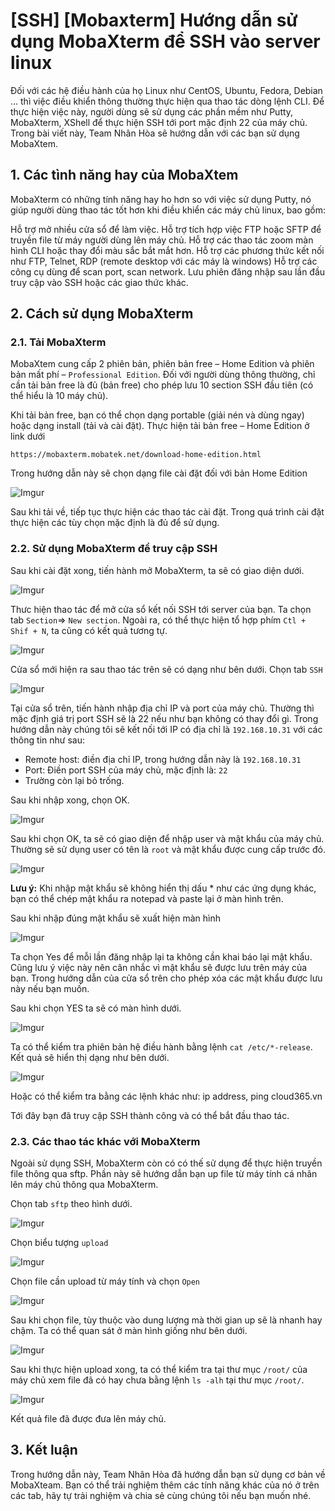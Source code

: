 # [SSH] [Mobaxterm] Hướng dẫn sử dụng MobaXterm để SSH vào server linux

Đối với các hệ điều hành của họ Linux như CentOS, Ubuntu, Fedora, Debian … thì việc điều khiển thông thường thực hiện qua thao tác dòng lệnh CLI. Để thực hiện việc này, người dùng sẽ sử dụng các phần mềm như Putty, MobaXterm, XShell để thực hiện SSH tới port mặc định 22 của máy chủ. Trong bài viết này, Team Nhân Hòa sẽ hướng dẫn với các bạn sử dụng MobaXtem.

## 1. Các tình năng hay của MobaXtem

MobaXterm có những tính năng hay ho hơn so với việc sử dụng Putty, nó giúp người dùng thao tác tốt hơn khi điều khiển các máy chủ linux, bao gồm:

Hỗ trợ mở nhiều cửa sổ để làm việc.
Hỗ trợ tích hợp việc FTP hoặc SFTP để truyền file từ máy người dùng lên máy chủ.
Hỗ trợ các thao tác zoom màn hình CLI hoặc thay đổi màu sắc bắt mắt hơn.
Hỗ trợ các phương thức kết nối như FTP, Telnet, RDP (remote desktop với các máy là windows)
Hỗ trợ các công cụ dùng để scan port, scan network.
Lưu phiên đăng nhập sau lần đầu truy cập vào SSH hoặc các giao thức khác.
## 2. Cách sử dụng MobaXterm

### 2.1. Tải MobaXterm

MobaXtem cung cấp 2 phiên bản, phiên bản free – Home Edition và phiên bản mất phí – `Professional Edition`. Đối với người dùng thông thường, chỉ cần tải bản free là đủ (bản free) cho phép lưu 10 section SSH đầu tiên (có thể hiểu là 10 máy chủ).

Khi tải bản free, bạn có thể chọn dạng portable (giải nén và dùng ngay) hoặc dạng install (tải và cài đặt). Thực hiện tải bản free – Home Edition ở link dưới

    https://mobaxterm.mobatek.net/download-home-edition.html

Trong hướng dẫn này sẽ chọn dạng file cài đặt đối với bản Home Edition

![Imgur](https://i.imgur.com/xYWMnf4.png)

Sau khi tải về, tiếp tục thực hiện các thao tác cài đặt. Trong quá trình cài đặt thực hiện các tùy chọn mặc định là đủ để sử dụng.

### 2.2. Sử dụng MobaXterm để truy cập SSH

Sau khi cài đặt xong, tiến hành mở MobaXterm, ta sẽ có giao diện dưới.

![Imgur](https://i.imgur.com/ITbf1AW.png)

Thưc hiện thao tác để mở cửa sổ kết nối SSH tới server của bạn. Ta chọn tab `Section`=> `New section`. Ngoài ra, có thể thực hiện tổ hợp phím `Ctl + Shif + N`, ta cũng có kết quả tương tự.

![Imgur](https://i.imgur.com/WPEs1tF.png)

Cửa sổ mới hiện ra sau thao tác trên sẽ có dạng như bên dưới. Chọn tab `SSH`

![Imgur](https://i.imgur.com/v3IVctr.png)

Tại cửa sổ trên, tiến hành nhập địa chỉ IP và port của máy chủ. Thường thì mặc định giá trị port SSH sẽ là 22 nếu như bạn không có thay đổi gì. Trong hướng dẫn này chúng tôi sẽ kết nối tới IP có địa chỉ là `192.168.10.31` với các thông tin như sau:

- Remote host: điền địa chỉ IP, trong hướng dẫn này là `192.168.10.31`
- Port: Điền port SSH của máy chủ, mặc định là: `22`
- Trường còn lại bỏ trống.

Sau khi nhập xong, chọn OK.

![Imgur](https://i.imgur.com/sXQt61y.png)

Sau khi chọn OK, ta sẽ có giao diện để nhập user và mật khẩu của máy chủ. Thường sẽ sử dụng user có tên là `root` và mật khẩu được cung cấp trước đó.

![Imgur](https://i.imgur.com/etOpuVb.png)

**Lưu ý:** Khi nhập mật khẩu sẽ không hiển thị dấu * như các ứng dụng khác, bạn có thể chép mật khẩu ra notepad và paste lại ở màn hình trên.

Sau khi nhập đúng mật khẩu sẽ xuất hiện màn hình

![Imgur](https://i.imgur.com/VNXlOdJ.png)

Ta chọn Yes để mỗi lần đăng nhập lại ta không cần khai báo lại mật khẩu. Cũng lưu ý việc này nên cân nhắc vì mật khẩu sẽ được lưu trên máy của bạn. Trong hướng dẫn của cửa sổ trên cho phép xóa các mật khẩu được lưu này nếu bạn muốn.

Sau khi chọn YES ta sẽ có màn hình dưới.

![Imgur](https://i.imgur.com/GZtAjUI.png)

Ta có thể kiểm tra phiên bản hệ điều hành bằng lệnh `cat /etc/*-release`. Kết quả sẽ hiển thị dạng như bên dưới.

![Imgur](https://i.imgur.com/hJp6lQM.png)

Hoặc có thể kiểm tra bằng các lệnh khác như: ip address, ping cloud365.vn

Tới đây bạn đã truy cập SSH thành công và có thể bắt đầu thao tác.

### 2.3. Các thao tác khác với MobaXterm

Ngoài sử dụng SSH, MobaXterm còn có có thế sử dụng để thực hiện truyền file thông qua sftp. Phần này sẽ hướng dẫn bạn up file từ máy tính cá nhân lên máy chủ thông qua MobaXterm.

Chọn tab `sftp` theo hình dưới.

![Imgur](https://i.imgur.com/j7rA4Jm.png)

Chọn biểu tượng `upload`

![Imgur](https://i.imgur.com/6Qynkz2.png)

Chọn file cần upload từ máy tính và chọn `Open`

![Imgur](https://i.imgur.com/xHrtuVY.png)

Sau khi chọn file, tùy thuộc vào dung lượng mà thời gian up sẽ là nhanh hay chậm. Ta có thể quan sát ở màn hình giống như bên dưới.

![Imgur](https://i.imgur.com/3lvrCaM.png)

Sau khi thực hiện upload xong, ta có thể kiểm tra tại thư mục `/root/` của máy chủ xem file đã có hay chưa bằng lệnh `ls -alh` tại thư mục `/root/`.

![Imgur](https://i.imgur.com/rn0RRIE.png)

Kết quả file đã được đưa lên máy chủ.

## 3. Kết luận

Trong hướng dẫn này, Team Nhân Hòa đã hướng dẫn bạn sử dụng cơ bản về MobaXteam. Bạn có thể trải nghiệm thêm các tính năng khác của nó ở trên các tab, hãy tự trải nghiệm và chia sẻ cùng chúng tôi nếu bạn muốn nhé.